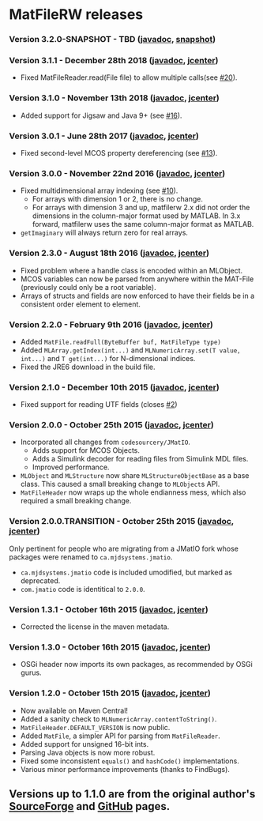 # MatFileRW releases

### Version 3.2.0-SNAPSHOT - TBD ([javadoc](http://diffplug.github.io/matfilerw/javadoc/snapshot/), [snapshot](https://oss.sonatype.org/content/repositories/snapshots/com/diffplug/matsim/matfilerw/))

### Version 3.1.1 - December 28th 2018 ([javadoc](http://diffplug.github.io/matfilerw/javadoc/3.1.1/), [jcenter](https://bintray.com/diffplug/opensource/matfilerw/3.1.1/view))

* Fixed MatFileReader.read(File file) to allow multiple calls(see [#20](https://github.com/diffplug/matfilerw/issues/20)).

### Version 3.1.0 - November 13th 2018 ([javadoc](http://diffplug.github.io/matfilerw/javadoc/3.1.0/), [jcenter](https://bintray.com/diffplug/opensource/matfilerw/3.1.0/view))

* Added support for Jigsaw and Java 9+ (see [#16](https://github.com/diffplug/matfilerw/issues/16)).

### Version 3.0.1 - June 28th 2017 ([javadoc](http://diffplug.github.io/matfilerw/javadoc/3.0.1/), [jcenter](https://bintray.com/diffplug/opensource/matfilerw/3.0.1/view))

* Fixed second-level MCOS property dereferencing (see [#13](https://github.com/diffplug/matfilerw/issues/13)).

### Version 3.0.0 - November 22nd 2016 ([javadoc](http://diffplug.github.io/matfilerw/javadoc/3.0.0/), [jcenter](https://bintray.com/diffplug/opensource/matfilerw/3.0.0/view))

* Fixed multidimensional array indexing (see [#10](https://github.com/diffplug/matfilerw/issues/10)).
	+ For arrays with dimension 1 or 2, there is no change.
	+ For arrays with dimension 3 and up, matfilerw 2.x did not order the dimensions in the column-major format used by MATLAB.  In 3.x forward, matfilerw uses the same column-major format as MATLAB.
* `getImaginary` will always return zero for real arrays.

### Version 2.3.0 - August 18th 2016 ([javadoc](http://diffplug.github.io/matfilerw/javadoc/2.3.0/), [jcenter](https://bintray.com/diffplug/opensource/matfilerw/2.3.0/view))

* Fixed problem where a handle class is encoded within an MLObject.
* MCOS variables can now be parsed from anywhere within the MAT-File (previously could only be a root variable).
* Arrays of structs and fields are now enforced to have their fields be in a consistent order element to element.

### Version 2.2.0 - February 9th 2016 ([javadoc](http://diffplug.github.io/matfilerw/javadoc/2.2.0/), [jcenter](https://bintray.com/diffplug/opensource/matfilerw/2.2.0/view))

* Added `MatFile.readFull(ByteBuffer buf, MatFileType type)`
* Added `MLArray.getIndex(int...)` and `MLNumericArray.set(T value, int...)` and `T get(int...)` for N-dimensional indices.
* Fixed the JRE6 download in the build file.

### Version 2.1.0 - December 10th 2015 ([javadoc](http://diffplug.github.io/matfilerw/javadoc/2.1.0/), [jcenter](https://bintray.com/diffplug/opensource/matfilerw/2.1.0/view))

* Fixed support for reading UTF fields (closes [#2](https://github.com/diffplug/matfilerw/issues/2))

### Version 2.0.0 - October 25th 2015 ([javadoc](http://diffplug.github.io/matfilerw/javadoc/2.0.0/), [jcenter](https://bintray.com/diffplug/opensource/matfilerw/2.0.0/view))

* Incorporated all changes from `codesourcery/JMatIO`.
	+ Adds support for MCOS Objects.
	+ Adds a Simulink decoder for reading files from Simulink MDL files.
	+ Improved performance.
* `MLObject` and `MLStructure` now share `MLStructureObjectBase` as a base class.  This caused a small breaking change to `MLObject`s API.
* `MatFileHeader` now wraps up the whole endianness mess, which also required a small breaking change.

### Version 2.0.0.TRANSITION - October 25th 2015 ([javadoc](http://diffplug.github.io/matfilerw/javadoc/2.0.TRANSITION/), [jcenter](https://bintray.com/diffplug/opensource/matfilerw/2.0.TRANSITION/view))

Only pertinent for people who are migrating from a JMatIO fork whose packages were renamed to `ca.mjdsystems.jmatio`.

* `ca.mjdsystems.jmatio` code is included umodified, but marked as deprecated.
* `com.jmatio` code is identitical to `2.0.0`.

### Version 1.3.1 - October 16th 2015 ([javadoc](http://diffplug.github.io/matfilerw/javadoc/1.3.1/), [jcenter](https://bintray.com/diffplug/opensource/matfilerw/1.3.1/view))

* Corrected the license in the maven metadata.

### Version 1.3.0 - October 16th 2015 ([javadoc](http://diffplug.github.io/matfilerw/javadoc/1.3.0/), [jcenter](https://bintray.com/diffplug/opensource/matfilerw/1.3.0/view))

* OSGi header now imports its own packages, as recommended by OSGi gurus.

### Version 1.2.0 - October 15th 2015 ([javadoc](http://diffplug.github.io/matfilerw/javadoc/1.2.0/), [jcenter](https://bintray.com/diffplug/opensource/matfilerw/1.2.0/view))

* Now available on Maven Central!
* Added a sanity check to `MLNumericArray.contentToString()`.
* `MatFileHeader.DEFAULT_VERSION` is now public.
* Added `MatFile`, a simpler API for parsing from `MatFileReader`.
* Added support for unsigned 16-bit ints.
* Parsing Java objects is now more robust.
* Fixed some inconsistent `equals()` and `hashCode()` implementations.
* Various minor performance improvements (thanks to FindBugs).

## Versions up to 1.1.0 are from the original author's [SourceForge](http://sourceforge.net/projects/jmatio/) and [GitHub](https://github.com/gradusnikov/jmatio) pages.
